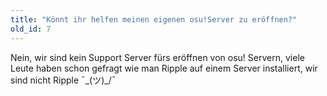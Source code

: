 ```yaml
---
title: "Könnt ihr helfen meinen eigenen osu!Server zu eröffnen?"
old_id: 7
---
```

Nein, wir sind kein Support Server fürs eröffnen von osu! Servern, viele Leute haben schon gefragt wie man Ripple auf einem Server installiert, wir sind nicht Ripple ¯\_(ツ)_/¯